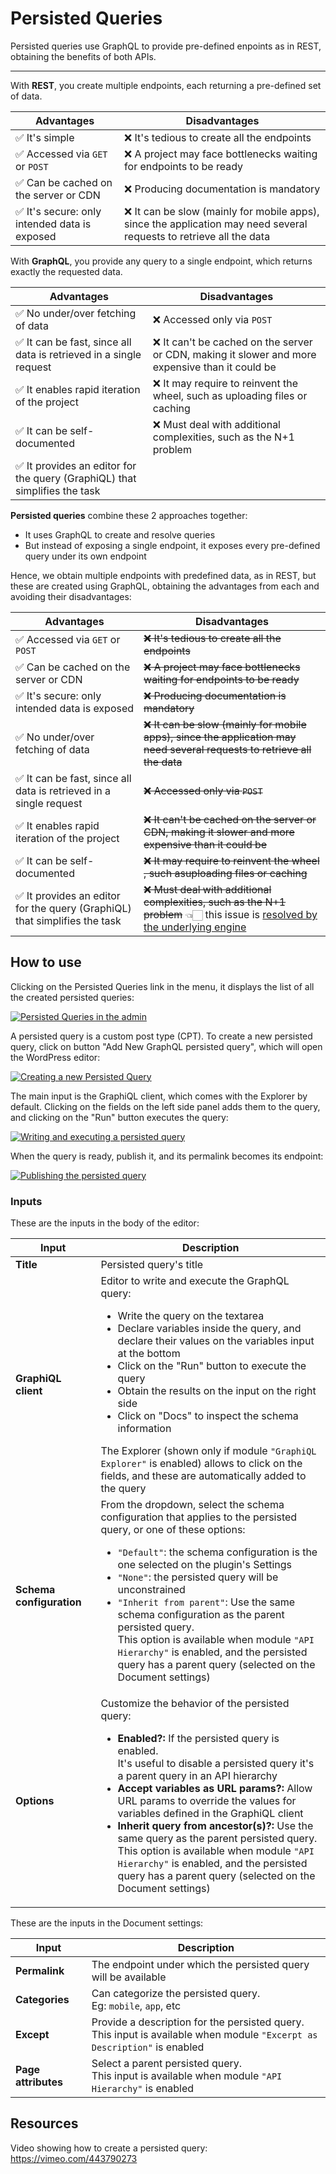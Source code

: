 # Persisted Queries

Persisted queries use GraphQL to provide pre-defined enpoints as in REST, obtaining the benefits of both APIs.

---

With **REST**, you create multiple endpoints, each returning a pre-defined set of data.

| Advantages | Disadvantages |
| --- | --- |
| ✅ It's simple | ❌ It's tedious to create all the endpoints |
| ✅ Accessed via `GET` or `POST` | ❌ A project may face bottlenecks waiting for endpoints to be ready |
| ✅ Can be cached on the server or CDN | ❌ Producing documentation is mandatory |
| ✅ It's secure: only intended data is exposed | ❌ It can be slow (mainly for mobile apps), since the application may need several requests to retrieve all the data |

With **GraphQL**, you provide any query to a single endpoint, which returns exactly the requested data.

| Advantages | Disadvantages |
| --- | --- |
| ✅ No under/over fetching of data | ❌ Accessed only via `POST` |
| ✅ It can be fast, since all data is retrieved in a single request | ❌ It can't be cached on the server or CDN, making it slower and more expensive than it could be |
| ✅ It enables rapid iteration of the project | ❌ It may require to reinvent the wheel, such as uploading files or caching |
| ✅ It can be self-documented | ❌ Must deal with additional complexities, such as the N+1 problem |
| ✅ It provides an editor for the query (GraphiQL) that simplifies the task | &nbsp; |

**Persisted queries** combine these 2 approaches together:

- It uses GraphQL to create and resolve queries
- But instead of exposing a single endpoint, it exposes every pre-defined query under its own endpoint

Hence, we obtain multiple endpoints with predefined data, as in REST, but these are created using GraphQL, obtaining the advantages from each and avoiding their disadvantages:

| Advantages | Disadvantages |
| --- | --- |
| ✅ Accessed via `GET` or `POST` | ~~❌ It's tedious to create all the endpoints~~ |
| ✅ Can be cached on the server or CDN | ~~❌ A project may face bottlenecks waiting for endpoints to be ready~~ |
| ✅ It's secure: only intended data is exposed | ~~❌ Producing documentation is mandatory~~ |
| ✅ No under/over fetching of data | ~~❌ It can be slow (mainly for mobile apps), since the application may need several requests to retrieve all the data~~ |
| ✅ It can be fast, since all data is retrieved in a single request | ~~❌ Accessed only via `POST`~~ |
| ✅ It enables rapid iteration of the project | ~~❌ It can't be cached on the server or CDN, making it slower and more expensive than it could be~~ |
| ✅ It can be self-documented | ~~❌ It may require to reinvent the wheel , such asuploading files or caching~~ |
| ✅ It provides an editor for the query (GraphiQL) that simplifies the task | ~~❌ Must deal with additional complexities, such as the N+1 problem~~ 👈🏻 this issue is [resolved by the underlying engine](https://graphql-by-pop.com/docs/architecture/suppressing-n-plus-one-problem.html) |

## How to use

Clicking on the Persisted Queries link in the menu, it displays the list of all the created persisted queries:

<a href="../../images/persisted-queries-page.png" target="_blank">![Persisted Queries in the admin](../../images/persisted-queries-page.png)</a>

A persisted query is a custom post type (CPT). To create a new persisted query, click on button "Add New GraphQL persisted query", which will open the WordPress editor:

<a href="../../images/new-persisted-query.png" target="_blank">![Creating a new Persisted Query](../../images/new-persisted-query.png)</a>

The main input is the GraphiQL client, which comes with the Explorer by default. Clicking on the fields on the left side panel adds them to the query, and clicking on the "Run" button executes the query:

<a href="../../images/graphiql-explorer.gif" target="_blank">![Writing and executing a persisted query](../../images/graphiql-explorer.gif)</a>

When the query is ready, publish it, and its permalink becomes its endpoint:

<a href="../../images/publishing-persisted-query.gif" target="_blank">![Publishing the persisted query](../../images/publishing-persisted-query.gif)</a>

### Inputs

These are the inputs in the body of the editor:

| Input | Description | 
| --- | --- |
| **Title** | Persisted query's title |
| **GraphiQL client** | Editor to write and execute the GraphQL query:<ul><li>Write the query on the textarea</li><li>Declare variables inside the query, and declare their values on the variables input at the bottom</li><li>Click on the "Run" button to execute the query</li><li>Obtain the results on the input on the right side</li><li>Click on "Docs" to inspect the schema information</li></ul>The Explorer (shown only if module `"GraphiQL Explorer"` is enabled) allows to click on the fields, and these are automatically added to the query |
| **Schema configuration** | From the dropdown, select the schema configuration that applies to the persisted query, or one of these options:<ul><li>`"Default"`: the schema configuration is the one selected on the plugin's Settings</li><li>`"None"`: the persisted query will be unconstrained</li><li>`"Inherit from parent"`: Use the same schema configuration as the parent persisted query.<br/>This option is available when module `"API Hierarchy"` is enabled, and the persisted query has a parent query (selected on the Document settings)</li></ul> |
| **Options** | Customize the behavior of the persisted query: <ul><li>**Enabled?:** If the persisted query is enabled.<br/>It's useful to disable a persisted query it's a parent query in an API hierarchy</li><li>**Accept variables as URL params?:** Allow URL params to override the values for variables defined in the GraphiQL client</li><li>**Inherit query from ancestor(s)?:** Use the same query as the parent persisted query.<br/>This option is available when module `"API Hierarchy"` is enabled, and the persisted query has a parent query (selected on the Document settings)</li></ul> |

These are the inputs in the Document settings:

| Input | Description | 
| --- | --- |
| **Permalink** | The endpoint under which the persisted query will be available |
| **Categories** | Can categorize the persisted query.<br/>Eg: `mobile`, `app`, etc |
| **Except** | Provide a description for the persisted query.<br/>This input is available when module `"Excerpt as Description"` is enabled |
| **Page attributes** | Select a parent persisted query.<br/>This input is available when module `"API Hierarchy"` is enabled |

## Resources

Video showing how to create a persisted query: https://vimeo.com/443790273
